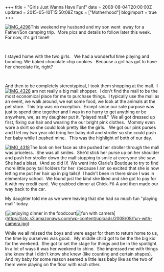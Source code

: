 +++
title = "Girls Just Wanna Have Fun!"
date = 2008-08-04T20:00:00Z
updated = 2015-05-10T15:50:08Z
tags = ["Motherhood"]
blogimport = true 
+++

[![IMG_4298](https://latc.s3.amazonaws.com/wp-content/uploads/2008/08/img-4298-thumb.jpg)](https://latc.s3.amazonaws.com/wp-content/uploads/2008/08/img-4298.jpg)This weekend my husband and my son went&#160; away for a Father/Son camping trip.&#160; More pics and details to follow later this week.&#160; For now, it's girl time!!

&#160;

I stayed home with the two girls.&#160;&#160; We had a wonderful time playing and bonding. We baked chocolate chip cookies.&#160; Because a girl has got to have her chocolate fix, right?&#160; 

&#160;

And then to be completely stereotypical, I took them shopping at the mall.&#160; I [![IMG_4328](https://latc.s3.amazonaws.com/wp-content/uploads/2008/08/img-4328-thumb.jpg)](https://latc.s3.amazonaws.com/wp-content/uploads/2008/08/img-4328.jpg) am not really a big mall shopper.&#160; I don't find the mall to be the most economical place for me to purchase things.&#160; I typically use the mall as an event, we walk around, we eat some food, we look at the animals at the pet store.&#160; This trip was no exception.&#160; Except since our sole purpose was just to spend time together and I was in no hurry to get anything or be anywhere, we, as my daughter put it, &quot;played mall.&quot;&#160; We all got dressed up first, fixing our hair and wearing the our bright pink clothes.&#160; Mommy even wore a skirt so she could look pretty like the girls.&#160;&#160; We got our pink purses and I let my two year old bring her baby doll and stroller so she could push her baby while I pushed mine.&#160;&#160; This was the highlight of both of our day.

[![IMG_4318](https://latc.s3.amazonaws.com/wp-content/uploads/2008/08/img-4318-thumb.jpg)](https://latc.s3.amazonaws.com/wp-content/uploads/2008/08/img-4318.jpg)The look on her face as she pushed her stroller through the mall was priceless.&#160; She was all smiles.&#160; She'd stick her purse up on her shoulder and push her stroller down the mall stopping to smile at everyone she saw.&#160; She had a blast.&#160; (And so did I)!&#160; We went into Clarie's Boutique to try to find more little pony tail holders for her&#160; (because I am so excited that she is now letting me put her hair up in pig tails)!&#160; I hadn't been in there since I was in elementary school.&#160; We found just the kind she liked and she got to pay for it with my credit card.&#160; We grabbed dinner at Chick-Fil-A and then made our way back to the car.&#160; 

My daughter told me as we were leaving that she had so much fun &quot;playing mall&quot; today.&#160;&#160;&#160;&#160;&#160;&#160;&#160;&#160;&#160;&#160;&#160;&#160;&#160;&#160; 

[![enjoying dinner in the foodcourt](https://latc.s3.amazonaws.com/wp-content/uploads/2008/08/enjoying-dinner-in-the-foodcourt-thumb.jpg)![fun with camera](https://latc.s3.amazonaws.com/wp-content/uploads/2008/08/fun-with-camera-thumb.jpg)] (https://latc.s3.amazonaws.com/wp-content/uploads/2008/08/fun-with-camera.jpg)

While we all missed the boys and were eager for them to return home to us, the time by ourselves was good.&#160;&#160; My middle child got to be the the big kid for the weekend.&#160; She got to set the stage for things and be in the spotlight.&#160; In a lot of ways it was her weekend to shine.&#160; She impressed me with things she knew that I didn't know she knew (like counting and certain shapes).&#160;&#160; And my baby for some reason seemed a little less baby like as the two of them were playing on the floor with each other.&#160; 
